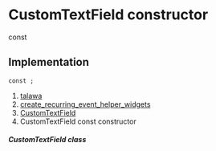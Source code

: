 
<div>

# CustomTextField constructor

</div>


const 



## Implementation

``` language-dart
const ;
```







1.  [talawa](../../index.md)
2.  [create_recurring_event_helper_widgets](../../widgets_create_recurring_event_helper_widgets/)
3.  [CustomTextField](../../widgets_create_recurring_event_helper_widgets/CustomTextField-class.md)
4.  CustomTextField const constructor

##### CustomTextField class







